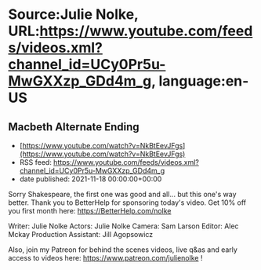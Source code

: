 # Source:Julie Nolke, URL:https://www.youtube.com/feeds/videos.xml?channel_id=UCy0Pr5u-MwGXXzp_GDd4m_g, language:en-US

## Macbeth Alternate Ending
 - [https://www.youtube.com/watch?v=NkBtEevJFgs](https://www.youtube.com/watch?v=NkBtEevJFgs)
 - RSS feed: https://www.youtube.com/feeds/videos.xml?channel_id=UCy0Pr5u-MwGXXzp_GDd4m_g
 - date published: 2021-11-18 00:00:00+00:00

Sorry Shakespeare, the first one was good and all... but this one's way better. Thank you to BetterHelp for sponsoring today's video. Get 10% off you first month here: https://BetterHelp.com/nolke

Writer: Julie Nolke
Actors: Julie Nolke 
Camera: Sam Larson
Editor: Alec Mckay
Production Assistant: Jill Agopsowicz

Also, join my Patreon for behind the scenes videos, live q&as and early access to videos here: https://www.patreon.com/julienolke !

